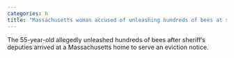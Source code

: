 ```yaml
---
categories: h
title: "Massachusetts woman accused of unleashing hundreds of bees at sheriff’s deputies"
---
```

The 55-year-old allegedly unleashed hundreds of bees after sheriff’s deputies arrived at a Massachusetts home to serve an eviction notice.